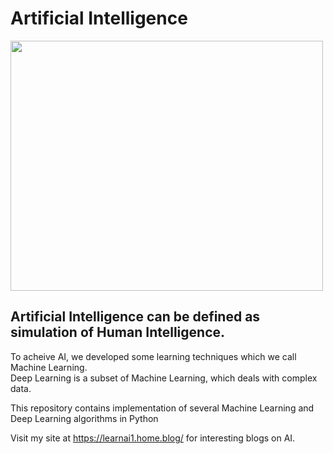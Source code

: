 # Artificial Intelligence
<img src=https://img.wallpapersafari.com/tablet/768/1024/77/56/la94Wf.jpg height="400" width="500"/>

## Artificial Intelligence can be defined as simulation of Human Intelligence.  
To acheive AI, we developed some learning techniques which we call Machine Learning.  
Deep Learning is a subset of Machine Learning, which deals with complex data.  
  
This repository contains implementation of several Machine Learning and Deep Learning algorithms in Python

Visit my site at https://learnai1.home.blog/ for interesting blogs on AI.
